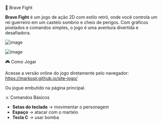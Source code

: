 👑 Brave Fight

**Brave Fight** é um jogo de ação 2D com estilo retrô, onde você controla um rei guerreiro em um castelo sombrio e cheio de perigos. Com gráficos pixelados e comandos simples, o jogo é uma aventura divertida e desafiadora.

![image](https://github.com/user-attachments/assets/976cb237-8e7b-42fe-a74d-e286f60ce427)

![image](https://github.com/user-attachments/assets/21243736-5d89-48e2-b441-90f6d0998b9c)

🎮 Como Jogar

Acesse a versão online do jogo diretamente pelo navegador:
https://markosjr.github.io/site-jogo/

Ou jogue embutido na página principal.

⚔️ Comandos Básicos

- **Setas do teclado** → movimentar o personagem  
- **Espaço** → atacar com o martelo  
- **Tecla C** → usar bomba 
